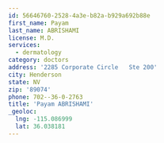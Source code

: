 ```yaml
---
id: 56646760-2528-4a3e-b82a-b929a692b88e
first_name: Payam
last_name: ABRISHAMI
license: M.D.
services:
  - dermatology
category: doctors
address: '2285 Corporate Circle   Ste 200'
city: Henderson
state: NV
zip: '89074'
phone: 702--36-0-2763
title: 'Payam ABRISHAMI'
_geoloc:
  lng: -115.086999
  lat: 36.038181
---
```

